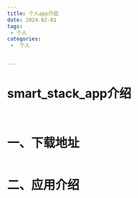 ```yaml
---
title: 个人app介绍
date: 2024-02-01
tags:
 - 个人
categories:
 -  个人


---
```


# smart_stack_app介绍

<br />

# 一、下载地址

<div style="overflow-x: scroll;heigth:500px;width:800px;display:flex">
    <!-- <img src="../../.vuepress/public/images/stackapp/interviewDownload.png" style="height:500px;width:800px" /> -->
</div>

# 二、应用介绍

<div style="overflow-x: scroll;heigth:500px;width:800px;display:flex">
    <!-- <img src="../../.vuepress/public/images/stackapp/interviewApp.png" style="height:500px;width:800px" /> -->
</div>





